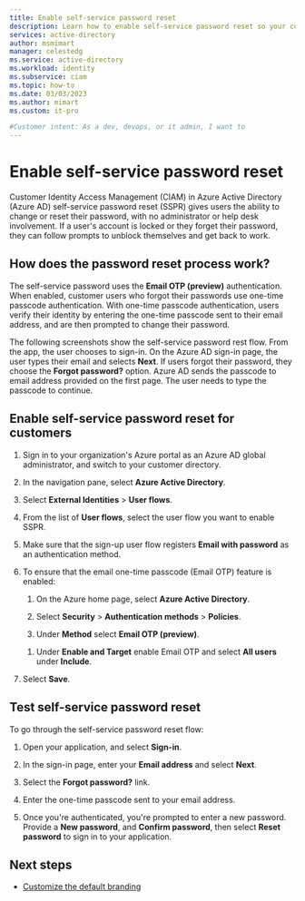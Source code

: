 ```yaml
---
title: Enable self-service password reset
description: Learn how to enable self-service password reset so your customers can reset their own passwords without admin assistance.
services: active-directory
author: msmimart
manager: celestedg
ms.service: active-directory
ms.workload: identity
ms.subservice: ciam
ms.topic: how-to
ms.date: 03/03/2023
ms.author: mimart
ms.custom: it-pro

#Customer intent: As a dev, devops, or it admin, I want to
---
```


# Enable self-service password reset

Customer Identity Access Management (CIAM) in Azure Active Directory (Azure AD) self-service password reset (SSPR) gives users the ability to change or reset their password, with no administrator or help desk involvement. If a user's account is locked or they forget their password, they can follow prompts to unblock themselves and get back to work.

## How does the password reset process work?

The self-service password uses the **Email OTP (preview)** authentication. When enabled, customer users who forgot their passwords use one-time passcode authentication. With one-time passcode authentication, users verify their identity by entering the one-time passcode sent to their email address, and are then prompted to change their password.

The following screenshots show the self-service password rest flow. From the app, the user chooses to sign-in. On the Azure AD sign-in page, the user types their email and selects **Next**. If users forgot their password, they choose the **Forgot password?** option. Azure AD sends the passcode to email address provided on the first page. The user needs to type the passcode to continue. 

<!--[Screenshots that shows the self-service password rest flow.](./media/sspr/sspr-flow.png)-->

## Enable self-service password reset for customers

1. Sign in to your organization's Azure portal as an Azure AD global administrator, and switch to your customer directory.
1. In the navigation pane, select **Azure Active Directory**.
1. Select **External Identities** > **User flows**.
1. From the list of **User flows**, select the user flow you want to enable SSPR.
1. Make sure that the sign-up user flow registers **Email with password** as an authentication method.

   <!-- ![Screenshot that shows how to enable email authentication.](./media/sspr/email-authentication-method.png)-->

1. To ensure that the email one-time passcode (Email OTP) feature is enabled:

   1. On the Azure home page, select **Azure Active Directory**.

   1. Select **Security** > **Authentication methods** > **Policies**.

   1. Under **Method** select **Email OTP (preview)**.
   
   <!--   ![Screenshot that shows authentication methods.](./media/sspr/authentication-methods.png)-->
   
   1. Under **Enable and Target** enable Email OTP and select **All users** under **Include**.
   
   <!--   ![Screenshot of enabling OTP.](./media/sspr/enable-otp.png)-->

1. Select **Save**.

<!--## (Optional) Customize the SSPR user experience

To customize the self-service password reset experience, see [To customize self-service password reset](5-Customize-default-branding.md#to-customize-self-service-password-reset) in the customization documentation.
-->

## Test self-service password reset

To go through the self-service password reset flow:

1. Open your  application, and select **Sign-in**.

1. In the sign-in page, enter your **Email address** and select **Next**.
	
   <!-- ![Screenshot that shows the sign-in page.](./media/sspr/sign-in.png)-->
    
1. Select the **Forgot password?** link.

   <!-- ![Screenshot that shows the forgot password link.](./media/sspr/forgot-password.png)-->

1. Enter the one-time passcode sent to your email address.

   <!-- ![Screenshot that shows the enter code option.](./media/sspr/enter-code.png)-->

1. Once you're authenticated, you're prompted to enter a new password. Provide a **New password**, and **Confirm password**, then select **Reset password** to sign in to your application.

   <!-- ![Screenshot that shows the update password screen.](./media/sspr/update-password.png)-->

## Next steps

- [Customize the default branding](how-to-customize-branding-customers.md)
